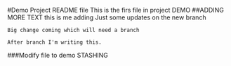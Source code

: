 #Demo Project README file
This is the firs file in project DEMO
##ADDING MORE TEXT
	this is me adding
	Just some updates on the new branch
	
	Big change coming which will need a branch
	
	After branch I'm writing this.
###Modify file to demo STASHING
